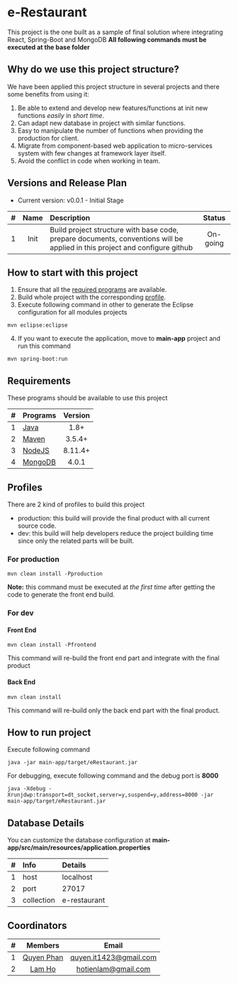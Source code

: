 # e-Restaurant
This project is the one built as a sample of final solution where integrating React, Spring-Boot and MongoDB
**All following commands must be executed at the base folder**

## Why do we use this project structure?
We have been applied this project structure in several projects and there some benefits from using it:
1. Be able to extend and develop new features/functions at init new functions *easily* in *short time*.
2. Can adapt new database in project with similar functions.
3. Easy to manipulate the number of functions when providing the production for client.
4. Migrate from component-based web application to micro-services system with few changes at framework layer itself.
5. Avoid the conflict in code when working in team.

## Versions and Release Plan
- Current version: v0.0.1 - Initial Stage 

| #     | Name     | Description  | Status  |
| :---: | :------: | :----------- | :----:  |
| 1     | Init     | Build project structure with base code, prepare documents, conventions will be applied in this project and configure github | On-going |

## How to start with this project
1. Ensure that all the [required programs](https://github.com/cimela/e-restaurant/blob/master/README.md#requirements) are available.
2. Build whole project with the corresponding [profile](https://github.com/cimela/e-restaurant/blob/master/README.md#profiles).
3. Execute following command in other to generate the Eclipse configuration for all modules projects
```
mvn eclipse:eclipse
```
4. If you want to execute the application, move to **main-app** project and run this command
```
mvn spring-boot:run
```

## Requirements
These programs should be available to use this project  

| #     | Programs | Version |
| :---: | :------- | :-----: |
| 1     | [Java](http://www.oracle.com/technetwork/java/javase/downloads/jre8-downloads-2133155.html)     | 1.8+    |
| 2     | [Maven](https://maven.apache.org/download.cgi)    | 3.5.4+  |
| 3     | [NodeJS](https://nodejs.org/en/download/)   | 8.11.4+ |
| 4     | [MongoDB](https://www.mongodb.com/download-center#community)  | 4.0.1   |


## Profiles
There are 2 kind of profiles to build this project
+ production: this build will provide the final product with all current source code.
+ dev: this build will help developers reduce the project building time since only the related parts will be built.  

### For production
```
mvn clean install -Pproduction
```
**Note:** this command must be executed at *the first time* after getting the code to generate the front end build.

### For dev
#### Front End
```
mvn clean install -Pfrontend
```
This command will re-build the front end part and integrate with the final product

#### Back End
```
mvn clean install
```
This command will re-build only the back end part with the final product.

## How to run project
Execute following command
```
java -jar main-app/target/eRestaurant.jar
```
For debugging, execute following command and the debug port is **8000**
```
java -Xdebug -Xrunjdwp:transport=dt_socket,server=y,suspend=y,address=8000 -jar main-app/target/eRestaurant.jar
```

## Database Details
You can customize the database configuration at **main-app/src/main/resources/application.properties**    

| #     | Info       | Details      |
| :---: | :--------- | :----------- |
| 1     | host       | localhost    |
| 2     | port       | 27017        |
| 3     | collection | e-restaurant |

## Coordinators
| #     | Members    | Email                  |
| :---: | :--------: | :--------------------: |
| 1     | [Quyen Phan](https://github.com/cimela) | quyen.it1423@gmail.com |
| 2     | [Lam Ho](https://github.com/longkid)     | hotienlam@gmail.com    |
